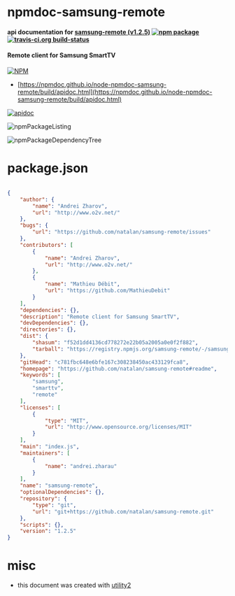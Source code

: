 # npmdoc-samsung-remote

#### api documentation for  [samsung-remote (v1.2.5)](https://github.com/natalan/samsung-remote#readme)  [![npm package](https://img.shields.io/npm/v/npmdoc-samsung-remote.svg?style=flat-square)](https://www.npmjs.org/package/npmdoc-samsung-remote) [![travis-ci.org build-status](https://api.travis-ci.org/npmdoc/node-npmdoc-samsung-remote.svg)](https://travis-ci.org/npmdoc/node-npmdoc-samsung-remote)

#### Remote client for Samsung SmartTV

[![NPM](https://nodei.co/npm/samsung-remote.png?downloads=true&downloadRank=true&stars=true)](https://www.npmjs.com/package/samsung-remote)

- [https://npmdoc.github.io/node-npmdoc-samsung-remote/build/apidoc.html](https://npmdoc.github.io/node-npmdoc-samsung-remote/build/apidoc.html)

[![apidoc](https://npmdoc.github.io/node-npmdoc-samsung-remote/build/screenCapture.buildCi.browser.%252Ftmp%252Fbuild%252Fapidoc.html.png)](https://npmdoc.github.io/node-npmdoc-samsung-remote/build/apidoc.html)

![npmPackageListing](https://npmdoc.github.io/node-npmdoc-samsung-remote/build/screenCapture.npmPackageListing.svg)

![npmPackageDependencyTree](https://npmdoc.github.io/node-npmdoc-samsung-remote/build/screenCapture.npmPackageDependencyTree.svg)



# package.json

```json

{
    "author": {
        "name": "Andrei Zharov",
        "url": "http://www.o2v.net/"
    },
    "bugs": {
        "url": "https://github.com/natalan/samsung-remote/issues"
    },
    "contributors": [
        {
            "name": "Andrei Zharov",
            "url": "http://www.o2v.net/"
        },
        {
            "name": "Mathieu Débit",
            "url": "https://github.com/MathieuDebit"
        }
    ],
    "dependencies": {},
    "description": "Remote client for Samsung SmartTV",
    "devDependencies": {},
    "directories": {},
    "dist": {
        "shasum": "f52d1dd4136cd778272e22b05a2005a0e0f2f882",
        "tarball": "https://registry.npmjs.org/samsung-remote/-/samsung-remote-1.2.5.tgz"
    },
    "gitHead": "c781fbc648e6bfe167c308238450ac433129fca8",
    "homepage": "https://github.com/natalan/samsung-remote#readme",
    "keywords": [
        "samsung",
        "smarttv",
        "remote"
    ],
    "licenses": [
        {
            "type": "MIT",
            "url": "http://www.opensource.org/licenses/MIT"
        }
    ],
    "main": "index.js",
    "maintainers": [
        {
            "name": "andrei.zharau"
        }
    ],
    "name": "samsung-remote",
    "optionalDependencies": {},
    "repository": {
        "type": "git",
        "url": "git+https://github.com/natalan/samsung-remote.git"
    },
    "scripts": {},
    "version": "1.2.5"
}
```



# misc
- this document was created with [utility2](https://github.com/kaizhu256/node-utility2)
